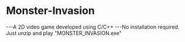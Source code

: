 # Monster-Invasion
---A 2D video game developed using C/C++
---No installation required. Just unzip and play "MONSTER_INVASION.exe"
